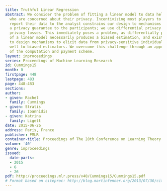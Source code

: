 ```yaml
---
title: Truthful Linear Regression
abstract: We consider the problem of fitting a linear model to data held by individuals
  who are concerned about their privacy. Incentivizing most players to truthfully
  report their data to the analyst constrains our design to mechanisms that provide
  a privacy guarantee to the participants; we use differential privacy to model individuals’
  privacy losses. This immediately poses a problem, as differentially private computation
  of a linear model necessarily produces a biased estimation, and existing approaches
  to design mechanisms to elicit data from privacy-sensitive individuals do not generalize
  well to biased estimators. We overcome this challenge through an appropriate design
  of the computation and payment scheme.
layout: inproceedings
series: Proceedings of Machine Learning Research
id: Cummings15
month: 0
firstpage: 448
lastpage: 483
page: 448-483
sections: 
author:
- given: Rachel
  family: Cummings
- given: Stratis
  family: Ioannidis
- given: Katrina
  family: Ligett
date: 2015-06-26
address: Paris, France
publisher: PMLR
container-title: Proceedings of The 28th Conference on Learning Theory
volume: '40'
genre: inproceedings
issued:
  date-parts:
  - 2015
  - 6
  - 26
pdf: http://proceedings.mlr.press/v40/Cummings15/Cummings15.pdf
# Format based on citeproc: http://blog.martinfenner.org/2013/07/30/citeproc-yaml-for-bibliographies/
---
```

